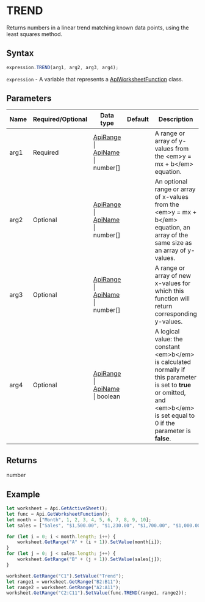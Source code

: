 # TREND

Returns numbers in a linear trend matching known data points, using the least squares method.

## Syntax

```javascript
expression.TREND(arg1, arg2, arg3, arg4);
```

`expression` - A variable that represents a [ApiWorksheetFunction](../ApiWorksheetFunction.md) class.

## Parameters

| **Name** | **Required/Optional** | **Data type** | **Default** | **Description** |
| ------------- | ------------- | ------------- | ------------- | ------------- |
| arg1 | Required | [ApiRange](../../ApiRange/ApiRange.md) \| [ApiName](../../ApiName/ApiName.md) \| number[] |  | A range or array of y-values from the &lt;em&gt;y = mx + b&lt;/em&gt; equation. |
| arg2 | Optional | [ApiRange](../../ApiRange/ApiRange.md) \| [ApiName](../../ApiName/ApiName.md) \| number[] |  | An optional range or array of x-values from the &lt;em&gt;y = mx + b&lt;/em&gt; equation, an array of the same size as an array of y-values. |
| arg3 | Optional | [ApiRange](../../ApiRange/ApiRange.md) \| [ApiName](../../ApiName/ApiName.md) \| number[] |  | A range or array of new x-values for which this function will return corresponding y-values. |
| arg4 | Optional | [ApiRange](../../ApiRange/ApiRange.md) \| [ApiName](../../ApiName/ApiName.md) \| boolean |  | A logical value: the constant &lt;em&gt;b&lt;/em&gt; is calculated normally if this parameter is set to **true** or omitted, and &lt;em&gt;b&lt;/em&gt; is set equal to 0 if the parameter is **false**. |

## Returns

number

## Example



```javascript editor-xlsx
let worksheet = Api.GetActiveSheet();
let func = Api.GetWorksheetFunction();
let month = ["Month", 1, 2, 3, 4, 5, 6, 7, 8, 9, 10];
let sales = ["Sales", "$1,500.00", "$1,230.00", "$1,700.00", "$1,000.00", "$980.00", "$1,470.00", "$1,560.00", "$1,640.00", "$1,420.00", "$1,100.00"];

for (let i = 0; i < month.length; i++) {
    worksheet.GetRange("A" + (i + 1)).SetValue(month[i]);
}
for (let j = 0; j < sales.length; j++) {
    worksheet.GetRange("B" + (j + 1)).SetValue(sales[j]);
}

worksheet.GetRange("C1").SetValue("Trend");
let range1 = worksheet.GetRange("B2:B11");
let range2 = worksheet.GetRange("A2:A11");
worksheet.GetRange("C2:C11").SetValue(func.TREND(range1, range2));
```
